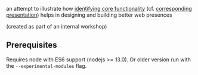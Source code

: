 an attempt to illustrate how
[identifying core functionality](https://adactio.com/journal/7774) (cf.
[corresponding presentation](https://www.youtube.com/watch?v=t0dUvs3jQnw&t=30m))
helps in designing and building better web presences

(created as part of an internal workshop)

## Prerequisites

Requires node with ES6 support (nodejs >= 13.0). Or older version run with the
`--experimental-modules` flag.
